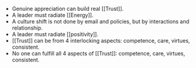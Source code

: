 - Genuine appreciation can build real [[Trust]].
- A leader must radiate [[Energy]].
- A culture shift is not done by email and policies, but by interactions and relationship.
- A leader must radiate  [[positivity]].
- [[Trust]] can be from 4 interlocking aspects: competence, care, virtues, consistent.
- No one can fulfill all 4 aspects of [[Trust]]: competence, care, virtues, consistent.
